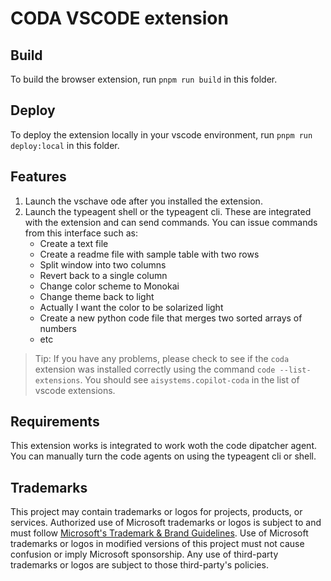 # CODA VSCODE extension

## Build

To build the browser extension, run `pnpm run build` in this folder.

## Deploy

To deploy the extension locally in your vscode environment, run `pnpm run deploy:local` in this folder.

## Features

1. Launch the vschave ode after you installed the extension.
2. Launch the typeagent shell or the typeagent cli. These are integrated with the extension and can send commands. You can issue commands from this interface such as:
   - Create a text file
   - Create a readme file with sample table with two rows
   - Split window into two columns
   - Revert back to a single column
   - Change color scheme to Monokai
   - Change theme back to light
   - Actually I want the color to be solarized light
   - Create a new python code file that merges two sorted arrays of numbers
   - etc

> Tip: If you have any problems, please check to see if the `coda` extension was installed correctly using the command `code --list-extensions`. You should see `aisystems.copilot-coda` in the list of vscode extensions.

## Requirements

This extension works is integrated to work woth the code dipatcher agent. You can manually turn the code agents on using the typeagent cli or shell.

## Trademarks

This project may contain trademarks or logos for projects, products, or services. Authorized use of Microsoft
trademarks or logos is subject to and must follow
[Microsoft's Trademark & Brand Guidelines](https://www.microsoft.com/en-us/legal/intellectualproperty/trademarks/usage/general).
Use of Microsoft trademarks or logos in modified versions of this project must not cause confusion or imply Microsoft sponsorship.
Any use of third-party trademarks or logos are subject to those third-party's policies.
